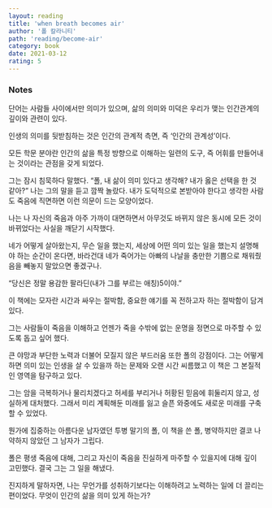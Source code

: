 ```yaml
---
layout: reading
title: 'when breath becomes air'
author: '폴 칼라니티'
path: 'reading/become-air'
category: book
date: 2021-03-12
rating: 5
---
```


### Notes

단어는 사람들 사이에서만 의미가 있으며, 삶의 의미와 미덕은 우리가 맺는 인간관계의 깊이와 관련이 있다.

인생의 의미를 뒷받침하는 것은 인간의 관계적 측면, 즉 ‘인간의 관계성’이다.

모든 학문 분야란 인간의 삶을 특정 방향으로 이해하는 일련의 도구, 즉 어휘를 만들어내는 것이라는 관점을 갖게 되었다.

그는 잠시 침묵하다 말했다. “폴, 내 삶이 의미 있다고 생각해? 내가 옳은 선택을 한 것 같아?” 나는 그의 말을 듣고 깜짝 놀랐다. 내가 도덕적으로 본받아야 한다고 생각한 사람도 죽음에 직면하면 이런 의문이 드는 모양이었다.

나는 나 자신의 죽음과 아주 가까이 대면하면서 아무것도 바뀌지 않은 동시에 모든 것이 바뀌었다는 사실을 깨닫기 시작했다.

네가 어떻게 살아왔는지, 무슨 일을 했는지, 세상에 어떤 의미 있는 일을 했는지 설명해야 하는 순간이 온다면, 바라건대 네가 죽어가는 아빠의 나날을 충만한 기쁨으로 채워줬음을 빼놓지 말았으면 좋겠구나.

“당신은 정말 용감한 팔라딘(내가 그를 부르는 애칭)5이야.”

이 책에는 모자란 시간과 싸우는 절박함, 중요한 얘기를 꼭 전하고자 하는 절박함이 담겨 있다.

그는 사람들이 죽음을 이해하고 언젠가 죽을 수밖에 없는 운명을 정면으로 마주할 수 있도록 돕고 싶어 했다.

큰 야망과 부단한 노력과 더불어 모질지 않은 부드러움 또한 폴의 강점이다. 그는 어떻게 하면 의미 있는 인생을 살 수 있을까 하는 문제와 오랜 시간 씨름했고 이 책은 그 본질적인 영역을 탐구하고 있다.

그는 암을 극복하거나 물리치겠다고 허세를 부리거나 허황된 믿음에 휘둘리지 않고, 성실하게 대처했다. 그래서 미리 계획해둔 미래를 잃고 슬픈 와중에도 새로운 미래를 구축할 수 있었다.

뭔가에 집중하는 아름다운 남자였던 투병 말기의 폴, 이 책을 쓴 폴, 병약하지만 결코 나약하지 않았던 그 남자가 그립다.

폴은 평생 죽음에 대해, 그리고 자신이 죽음을 진실하게 마주할 수 있을지에 대해 깊이 고민했다. 결국 그는 그 일을 해냈다.

진지하게 말하자면, 나는 무언가를 성취하기보다는 이해하려고 노력하는 일에 더 끌리는 편이었다. 무엇이 인간의 삶을 의미 있게 하는가?
